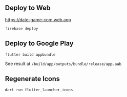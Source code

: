 ## Deploy to Web

https://date-game-com.web.app

```
firebase deploy
```

## Deploy to Google Play

```
flutter build appbundle
```

See result at `/build/app/outputs/bundle/release/app.aab`.

## Regenerate Icons

```
dart run flutter_launcher_icons
```
